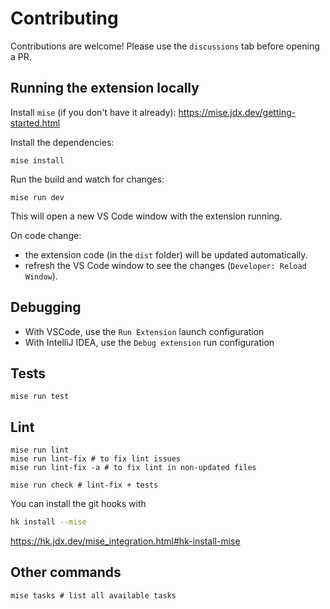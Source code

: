 # Contributing

Contributions are welcome! Please use the `discussions` tab before opening a PR.

## Running the extension locally
Install `mise` (if you don't have it already): https://mise.jdx.dev/getting-started.html

Install the dependencies:
```shell
mise install
```

Run the build and watch for changes:
```shell
mise run dev
```
This will open a new VS Code window with the extension running.

On code change:
- the extension code (in the `dist` folder) will be updated automatically.
- refresh the VS Code window to see the changes (`Developer: Reload Window`).

## Debugging
- With VSCode, use the `Run Extension` launch configuration
- With IntelliJ IDEA, use the `Debug extension` run configuration

## Tests
```shell
mise run test
```

## Lint 
```shell
mise run lint
mise run lint-fix # to fix lint issues
mise run lint-fix -a # to fix lint in non-updated files

mise run check # lint-fix + tests
```

You can install the git hooks with
```sh
hk install --mise
```
https://hk.jdx.dev/mise_integration.html#hk-install-mise

## Other commands
```shell
mise tasks # list all available tasks
```
